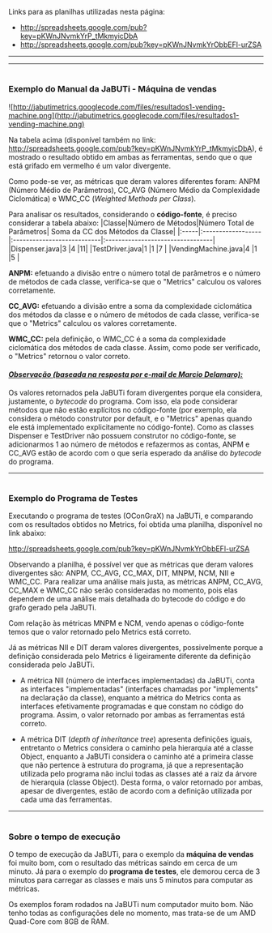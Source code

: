 Links para as planilhas utilizadas nesta página:
  * http://spreadsheets.google.com/pub?key=pKWnJNvmkYrP_tMkmyicDbA
  * http://spreadsheets.google.com/pub?key=pKWnJNvmkYrObbEFl-urZSA


---





---


# <h3>Exemplo do Manual da JaBUTi - Máquina de vendas</h3> #

![http://jabutimetrics.googlecode.com/files/resultados1-vending-machine.png](http://jabutimetrics.googlecode.com/files/resultados1-vending-machine.png)

Na tabela acima (disponível também no link: http://spreadsheets.google.com/pub?key=pKWnJNvmkYrP_tMkmyicDbA), é mostrado o resultado obtido em ambas as ferramentas, sendo que o que está grifado em vermelho é um valor divergente.

Como pode-se ver, as métricas que deram valores diferentes foram: ANPM (Número Médio de Parâmetros), CC\_AVG (Número Médio da Complexidade Ciclomática) e WMC\_CC (_Weighted Methods per Class_).

Para analisar os resultados, considerando o **código-fonte**, é preciso considerar a tabela abaixo:
|Classe|Número de Métodos|Número Total de Parâmetros| Soma da CC dos Métodos da Classe|
|:-----|:------------------|:---------------------------|:---------------------------------|
|Dispenser.java|3 |4 |11|
|TestDriver.java|1 |1 |7 |
|VendingMachine.java|4 |1 |5 |

**ANPM:** efetuando a divisão entre o número total de parâmetros e o número de métodos de cada classe, verifica-se que o "Metrics" calculou os valores corretamente.

**CC\_AVG:** efetuando a divisão entre a soma da complexidade ciclomática dos métodos da classe e o número de métodos de cada classe, verifica-se que o "Metrics" calculou os valores corretamente.

**WMC\_CC:** pela definição, o WMC\_CC é a soma da complexidade ciclomática dos métodos de cada classe. Assim, como pode ser verificado, o "Metrics" retornou o valor correto.

<h4><u><i>Observação (baseada na resposta por e-mail de Marcio Delamaro):</i></u></h4>

Os valores retornados pela JaBUTi foram divergentes porque ela considera, justamente, o _bytecode_ do programa. Com isso, ela pode considerar métodos que não estão explícitos no código-fonte (por exemplo, ela considera o método construtor por default, e o "Metrics" apenas quando ele está implementado explicitamente no código-fonte). Como as classes Dispenser e TestDriver não possuem construtor no código-fonte, se adicionarmos 1 ao número de métodos e refazermos as contas, ANPM e CC\_AVG estão de acordo com o que seria esperado da análise do _bytecode_ do programa.



---


# <h3>Exemplo do Programa de Testes </h3> #

Executando o programa de testes (OConGraX) na JaBUTi, e comparando com os resultados obtidos no Metrics, foi obtida uma planilha, disponível no link abaixo:

http://spreadsheets.google.com/pub?key=pKWnJNvmkYrObbEFl-urZSA

Observando a planilha, é possível ver que as métricas que deram valores divergentes são: ANPM, CC\_AVG, CC\_MAX, DIT, MNPM, NCM, NII e WMC\_CC. Para realizar uma análise mais justa, as métricas ANPM, CC\_AVG, CC\_MAX e WMC\_CC não serão consideradas no momento, pois elas dependem de uma análise mais detalhada do bytecode do código e do grafo gerado pela JaBUTi.

Com relação às métricas MNPM e NCM, vendo apenas o código-fonte temos que o valor retornado pelo Metrics está correto.

Já as métricas NII e DIT deram valores divergentes, possivelmente porque a definição considerada pelo Metrics é ligeiramente diferente da definição considerada pelo JaBUTi.

  * A métrica NII (número de interfaces implementadas) da JaBUTi, conta as interfaces "implementadas" (interfaces chamadas por "implements" na declaração da classe), enquanto a métrica do Metrics conta as interfaces efetivamente programadas e que constam no código do programa. Assim, o valor retornado por ambas as ferramentas está correto.

  * A métrica DIT (_depth of inheritance tree_) apresenta definições iguais, entretanto o Metrics considera o caminho pela hierarquia até a classe Object, enquanto a JaBUTi considera o caminho até a primeira classe que não pertence à estrutura do programa, já que a representação utilizada pelo programa não inclui todas as classes até a raiz da árvore de hierarquia (classe Object). Desta forma, o valor retornado por ambas, apesar de divergentes, estão de acordo com a definição utilizada por cada uma das ferramentas.


---


# <h3> Sobre o tempo de execução </h3> #

O tempo de execução da JaBUTi, para o exemplo da **máquina de vendas** foi muito bom, com o resultado das métricas saindo em cerca de um minuto. Já para o exemplo do **programa de testes**, ele demorou cerca de 3 minutos para carregar as classes e mais uns 5 minutos para computar as métricas.

Os exemplos foram rodados na JaBUTi num computador muito bom. Não tenho todas as configurações dele no momento, mas trata-se de um AMD Quad-Core com 8GB de RAM.